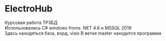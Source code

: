 # ElectroHub
Курсовая работа ТРЗБД  
Использовались С# windows froms .NET 4.8 и MSSQL 2019  
Здесь находяться база, ворд, visio
В ветке master находится программа
